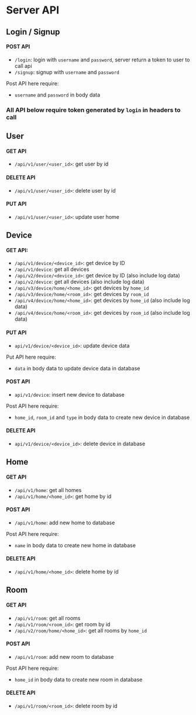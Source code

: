 # Server API

## Login / Signup
#### POST API
- `/login`: login with `username` and `password`, server return a token to user to call api
- `/signup`: signup with `username` and `password`

Post API here require:
- `username` and `password` in body data

### All API below require token generated by `login` in headers to call

## User
#### GET API
- `/api/v1/user/<user_id>`: get user by id

#### DELETE API
- `/api/v1/user/<user_id>`: delete user by id

#### PUT API
- `/api/v1/user/<user_id>`: update user home

## Device
#### GET API:
- `/api/v1/device/<device_id>`: get device by ID
- `/api/v1/device`: get all devices
- `/api/v2/device/<device_id>`: get device by ID (also include log data)
- `/api/v2/device`: get all devices (also include log data)
- `/api/v3/device/home/<home_id>`: get devices by `home_id`
- `/api/v3/device/home/<room_id>`: get devices by `room_id`
- `/api/v4/device/home/<home_id>`: get devices by `home_id` (also include log data)
- `/api/v4/device/home/<room_id>`: get devices by `room_id` (also include log data)

#### PUT API
- `api/v1/device/<device_id>`: update device data

Put API here require:
- `data` in body data to update device data in database

#### POST API
- `api/v1/device`: insert new device to database

Post API here require:
- `home_id`, `room_id` and `type` in body data to create new device in database

#### DELETE API
- `api/v1/device/<device_id>`: delete device in database

## Home
#### GET API
- `/api/v1/home`: get all homes
- `/api/v1/home/<home_id>`: get home by id

#### POST API
- `/api/v1/home`: add new home to database

Post API here require:
- `name` in body data to create new home in database

#### DELETE API
- `/api/v1/home/<home_id>`: delete home by id

## Room
#### GET API
- `/api/v1/room`: get all rooms
- `/api/v1/room/<room_id>`: get room by id
- `/api/v2/room/home/<home_id>`: get all rooms by `home_id`

#### POST API
- `/api/v1/room`: add new room to database

Post API here require:
- `home_id` in body data to create new room in database

#### DELETE API
- `/api/v1/room/<room_id>`: delete room by id


